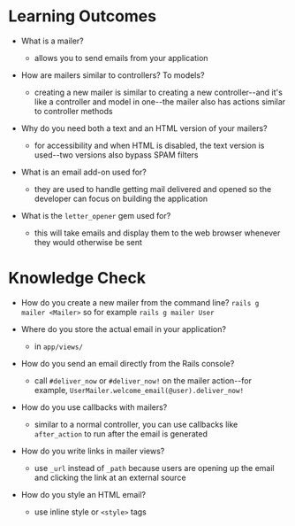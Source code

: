 # Learning Outcomes
- What is a mailer?
  - allows you to send emails from your application

- How are mailers similar to controllers? To models?
  - creating a new mailer is similar to creating a new controller--and it's like a controller and model in one--the mailer also has actions similar to controller methods

- Why do you need both a text and an HTML version of your mailers?
  - for accessibility and when HTML is disabled, the text version is used--two versions also bypass SPAM filters

- What is an email add-on used for?
  - they are used to handle getting mail delivered and opened so the developer can focus on building the application

- What is the `letter_opener` gem used for?
  - this will take emails and display them to the web browser whenever they would otherwise be sent

# Knowledge Check
- How do you create a new mailer from the command line?
  `rails g mailer <Mailer>` so for example `rails g mailer User`

- Where do you store the actual email in your application?
  - in `app/views/`

- How do you send an email directly from the Rails console?
  - call `#deliver_now` or `#deliver_now!` on the mailer action--for example, `UserMailer.welcome_email(@user).deliver_now!`

- How do you use callbacks with mailers?
  - similar to a normal controller, you can use callbacks like `after_action` to run after the email is generated

- How do you write links in mailer views?
  - use `_url` instead of `_path` because users are opening up the email and clicking the link at an external source

- How do you style an HTML email?
  - use inline style or `<style>` tags